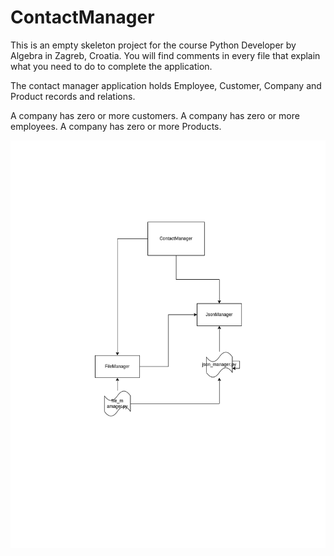 # ContactManager

This is an empty skeleton project for the course Python Developer by Algebra in Zagreb, Croatia.
You will find comments in every file that explain what you need to do to complete the application.

The contact manager application holds Employee, Customer, Company and Product records and relations.

A company has zero or more customers.
A company has zero or more employees.
A company has zero or more Products.


![Contact Manager Structure](./contact_manager.png)